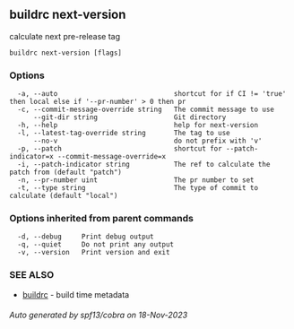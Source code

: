 ## buildrc next-version

calculate next pre-release tag

```
buildrc next-version [flags]
```

### Options

```
  -a, --auto                             shortcut for if CI != 'true' then local else if '--pr-number' > 0 then pr
  -c, --commit-message-override string   The commit message to use
      --git-dir string                   Git directory
  -h, --help                             help for next-version
  -l, --latest-tag-override string       The tag to use
      --no-v                             do not prefix with 'v'
  -p, --patch                            shortcut for --patch-indicator=x --commit-message-override=x
  -i, --patch-indicator string           The ref to calculate the patch from (default "patch")
  -n, --pr-number uint                   The pr number to set
  -t, --type string                      The type of commit to calculate (default "local")
```

### Options inherited from parent commands

```
  -d, --debug     Print debug output
  -q, --quiet     Do not print any output
  -v, --version   Print version and exit
```

### SEE ALSO

* [buildrc](buildrc.md)	 - build time metadata

###### Auto generated by spf13/cobra on 18-Nov-2023
